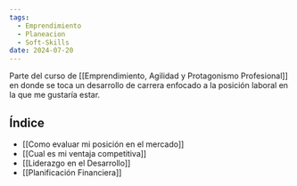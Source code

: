 ```yaml
---
tags:
  - Emprendimiento
  - Planeacion
  - Soft-Skills
date: 2024-07-20
---
```

Parte del curso de [[Emprendimiento, Agilidad y Protagonismo Profesional]] en donde se toca un desarrollo de carrera enfocado a la posición laboral en la que me gustaría estar.

## Índice
- [[Como evaluar mi posición en el mercado]]
- [[Cual es mi ventaja competitiva]]
- [[Liderazgo en el Desarrollo]]
- [[Planificación Financiera]]
